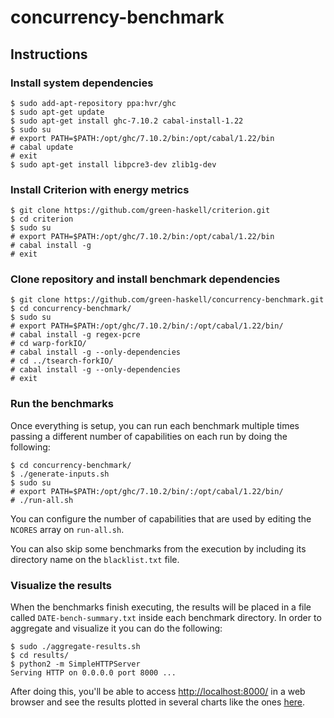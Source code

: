 # concurrency-benchmark

## Instructions
### Install system dependencies
```
$ sudo add-apt-repository ppa:hvr/ghc
$ sudo apt-get update
$ sudo apt-get install ghc-7.10.2 cabal-install-1.22
$ sudo su
# export PATH=$PATH:/opt/ghc/7.10.2/bin:/opt/cabal/1.22/bin
# cabal update
# exit
$ sudo apt-get install libpcre3-dev zlib1g-dev
```

### Install Criterion with energy metrics
```
$ git clone https://github.com/green-haskell/criterion.git
$ cd criterion
$ sudo su
# export PATH=$PATH:/opt/ghc/7.10.2/bin:/opt/cabal/1.22/bin
# cabal install -g
# exit
```

### Clone repository and install benchmark dependencies
```
$ git clone https://github.com/green-haskell/concurrency-benchmark.git
$ cd concurrency-benchmark/
$ sudo su
# export PATH=$PATH:/opt/ghc/7.10.2/bin/:/opt/cabal/1.22/bin/
# cabal install -g regex-pcre
# cd warp-forkIO/
# cabal install -g --only-dependencies
# cd ../tsearch-forkIO/
# cabal install -g --only-dependencies
# exit
```

### Run the benchmarks
Once everything is setup, you can run each benchmark multiple times passing a different number of capabilities on each run by doing the following:

```
$ cd concurrency-benchmark/
$ ./generate-inputs.sh
$ sudo su
# export PATH=$PATH:/opt/ghc/7.10.2/bin/:/opt/cabal/1.22/bin/
# ./run-all.sh
```

You can configure the number of capabilities that are used by editing the `NCORES` array on `run-all.sh`.

You can also skip some benchmarks from the execution by including its directory name on the `blacklist.txt` file.

### Visualize the results
When the benchmarks finish executing, the results will be placed in a file called `DATE-bench-summary.txt` inside each benchmark directory. In order to aggregate and visualize it you can do the following:

```
$ sudo ./aggregate-results.sh
$ cd results/
$ python2 -m SimpleHTTPServer
Serving HTTP on 0.0.0.0 port 8000 ...
```

After doing this, you'll be able to access <http://localhost:8000/> in a web browser and see the results plotted in several charts like the ones [here](http://green-haskell.github.io/concurrency-results/).
